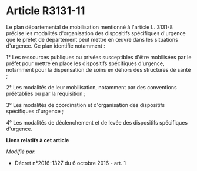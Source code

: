 # Article R3131-11

Le plan départemental de mobilisation mentionné à l'article L. 3131-8 précise les modalités d'organisation des dispositifs
spécifiques d'urgence que le préfet de département peut mettre en œuvre dans les situations d'urgence. Ce plan identifie
notamment : 

1° Les ressources publiques ou privées susceptibles d'être mobilisées par le préfet pour mettre en place les dispositifs
spécifiques d'urgence, notamment pour la dispensation de soins en dehors des structures de santé ; 

2° Les modalités de leur mobilisation, notamment par des conventions préétablies ou par la réquisition ; 

3° Les modalités de coordination et d'organisation des dispositifs spécifiques d'urgence ; 

4° Les modalités de déclenchement et de levée des dispositifs spécifiques d'urgence.

**Liens relatifs à cet article**

_Modifié par_:

  - Décret n°2016-1327 du 6 octobre 2016 - art. 1
